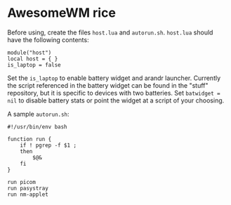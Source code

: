 # AwesomeWM rice
Before using, create the files `host.lua` and `autorun.sh`. `host.lua` should have the following contents:

```
module("host")
local host = { }
is_laptop = false
```

Set the `is_laptop` to enable battery widget and arandr launcher. Currently the script referenced in the battery widget can be found in the "stuff" repository, but it is specific to devices with two batteries. Set `batwidget = nil` to disable battery stats or point the widget at a script of your choosing.

A sample `autorun.sh`:

```
#!/usr/bin/env bash

function run {
    if ! pgrep -f $1 ;
    then
        $@&
    fi
}

run picom
run pasystray
run nm-applet
```

